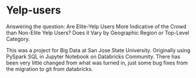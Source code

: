 # Yelp-users
Answering the question: Are Elite-Yelp Users More Indicative of the Crowd than Non-Elite Yelp Users? Does it Vary by Geographic Region or Top-Level Category.

This was a project for Big Data at San Jose State University. Originally using PySpark SQL in Jupyter Notebook on Databricks Community.
There has been very little changed from what was turned in, just some bug fixes from the migration to git from databricks.
